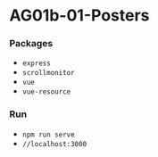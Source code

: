 # AG01b-01-Posters

### Packages
- `express`
- `scrollmonitor`
- `vue`
- `vue-resource`

### Run
- `npm run serve`
- `//localhost:3000`
